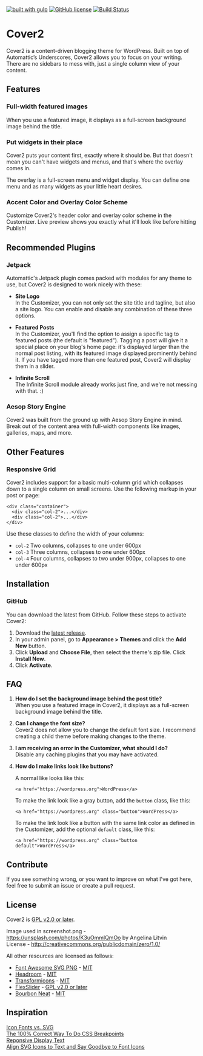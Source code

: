 [![built with gulp](https://img.shields.io/badge/gulp-built_project-eb4a4b.svg?logo=data%3Aimage%2Fpng%3Bbase64%2CiVBORw0KGgoAAAANSUhEUgAAAAYAAAAOCAMAAAA7QZ0XAAAABlBMVEUAAAD%2F%2F%2F%2Bl2Z%2FdAAAAAXRSTlMAQObYZgAAABdJREFUeAFjAAFGRjSSEQzwUgwQkjAFAAtaAD0Ls2nMAAAAAElFTkSuQmCC)](http://gulpjs.com/)
[![GitHub license](https://img.shields.io/badge/license-GPLv2-blue.svg)](https://github.com/peiche/cover/blob/master/LICENSE.txt)
[![Build Status](https://travis-ci.org/peiche/cover2.svg?branch=master)](https://travis-ci.org/peiche/cover2)

# Cover2

Cover2 is a content-driven blogging theme for WordPress. Built on top of Automattic’s Underscores, Cover2 allows you to focus on your writing. There are no sidebars to mess with, just a single column view of your content.

## Features

### Full-width featured images

When you use a featured image, it displays as a full-screen background image behind the title.

### Put widgets in their place

Cover2 puts your content first, exactly where it should be. But that doesn't mean you can't have widgets and menus, and that's where the overlay comes in.

The overlay is a full-screen menu and widget display. You can define one menu and as many widgets as your little heart desires.

### Accent Color and Overlay Color Scheme

Customize Cover2's header color and overlay color scheme in the Customizer. Live preview shows you exactly what it'll look like before hitting Publish!

## Recommended Plugins

### Jetpack

Automattic's Jetpack plugin comes packed with modules for any theme to use, but Cover2 is designed to work nicely with these:

- **Site Logo**  
In the Customizer, you can not only set the site title and tagline, but also a site logo. You can enable and disable any combination of these three options.

- **Featured Posts**  
In the Customizer, you'll find the option to assign a specific tag to featured posts (the default is "featured"). Tagging a post will give it a special place on your blog's home page: it's displayed larger than the normal post listing, with its featured image displayed prominently behind it. If you have tagged more than one featured post, Cover2 will display them in a slider.

- **Infinite Scroll**  
The Infinite Scroll module already works just fine, and we're not messing with that. :)

### Aesop Story Engine

Cover2 was built from the ground up with Aesop Story Engine in mind. Break out of the content area with full-width components like images, galleries, maps, and more.

## Other Features

### Responsive Grid

Cover2 includes support for a basic multi-column grid which collapses down to a single column on small screens. Use the following markup in your post or page:

```
<div class="container">
  <div class="col-2">...</div>
  <div class="col-2">...</div>
</div>
```

Use these classes to define the width of your columns:
- `col-2`   Two columns, collapses to one under 600px
- `col-3`   Three columns, collapses to one under 600px
- `col-4`   Four columns, collapses to two under 900px, collapses to one under 600px 

## Installation

### GitHub

You can download the latest from GitHub. Follow these steps to activate Cover2:

1. Download the [latest release](https://github.com/peiche/cover2/releases/latest).
2. In your admin panel, go to **Appearance > Themes** and click the **Add New** button.
3. Click **Upload** and **Choose File**, then select the theme's zip file. Click **Install Now**.
4. Click **Activate**.

## FAQ

1. **How do I set the background image behind the post title?**  
   When you use a featured image in Cover2, it displays as a full-screen background image behind the title.

2. **Can I change the font size?**  
   Cover2 does not allow you to change the default font size. I recommend creating a child theme before making changes to the theme.

3. **I am receiving an error in the Customizer, what should I do?**  
   Disable any caching plugins that you may have activated.

4. **How do I make links look like buttons?**

   A normal like looks like this:
   ```
   <a href="https://wordpress.org">WordPress</a>
   ```

   To make the link look like a gray button, add the `button` class, like this:
   ```
   <a href="https://wordpress.org" class="button">WordPress</a>
   ```

   To make the link look like a button with the same link color as defined in the Customizer, add the optional `default` class, like this:
   ```
   <a href="https://wordpress.org" class="button default">WordPress</a>
   ```

## Contribute

If you see something wrong, or you want to improve on what I've got here, feel free to submit an issue or create a pull request.

## License

Cover2 is [GPL v2.0 or later](LICENSE.txt).

Image used in screenshot.png - https://unsplash.com/photos/K3uOmmlQmOo by Angelina Litvin    
License - http://creativecommons.org/publicdomain/zero/1.0/  

All other resources are licensed as follows:

* [Font Awesome SVG PNG](https://github.com/encharm/Font-Awesome-SVG-PNG) - [MIT](https://github.com/encharm/Font-Awesome-SVG-PNG/blob/master/LICENSE)
* [Headroom](http://wicky.nillia.ms/headroom.js/) - [MIT](https://github.com/WickyNilliams/headroom.js/blob/master/LICENSE)
* [Transformicons](http://www.transformicons.com/) - [MIT](https://github.com/grayghostvisuals/transformicons/blob/master/LICENSE.md)
* [FlexSlider](http://flexslider.woothemes.com) - [GPL v2.0 or later](https://github.com/woocommerce/FlexSlider/blob/master/LICENSE.md)
* [Bourbon Neat](http://neat.bourbon.io/) - [MIT](https://github.com/thoughtbot/neat/blob/master/LICENSE.md)

## Inspiration

[Icon Fonts vs. SVG](https://css-tricks.com/icon-fonts-vs-svg/)  
[The 100% Correct Way To Do CSS Breakpoints](https://medium.freecodecamp.com/the-100-correct-way-to-do-css-breakpoints-88d6a5ba1862)  
[Reponsive Display Text](https://24ways.org/2016/responsive-display-text/)  
[Align SVG Icons to Text and Say Goodbye to Font Icons](https://blog.prototypr.io/align-svg-icons-to-text-and-say-goodbye-to-font-icons-d44b3d7b26b4#.yfiiz5rca)

